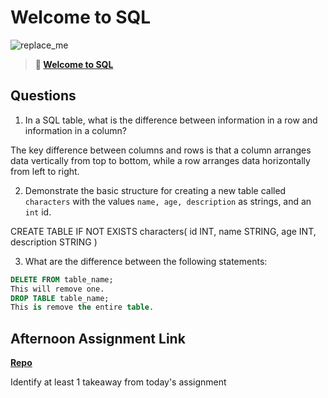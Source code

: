 # Welcome to SQL

![replace_me](https://codeworks.blob.core.windows.net/public/assets/img/illustrations/placeholder.svg)

> **📖 [Welcome to SQL](https://codeworksacademy.com/fs-student-guide/resources/wk11/01-MySQL-GettingStarted)**

## Questions

1. In a SQL table, what is the difference between information in a row and information in a column?

The key difference between columns and rows is that a column arranges data vertically from top to bottom, while a row arranges data horizontally from left to right.

2. Demonstrate the basic structure for creating a new table called `characters` with the values `name, age, description` as strings, and an `int` id.

CREATE TABLE IF NOT EXISTS characters(
    id INT,
    name STRING,
    age INT,
    description STRING
)


3. What are the difference between the following statements: 
```sql
DELETE FROM table_name;
This will remove one.
DROP TABLE table_name;
This is remove the entire table.
```

## Afternoon Assignment Link

**[Repo](https://github.com/fullmer24/GregsList-dotnet)**

Identify at least 1 takeaway from today's assignment
